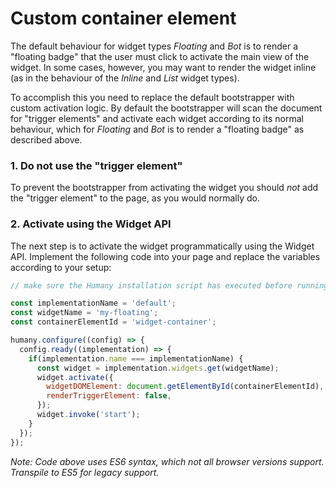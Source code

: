 # Custom container element
The default behaviour for widget types _Floating_ and _Bot_ is to render a "floating badge" that the user must click to activate the main view of the widget. In some cases, however, you may want to render the widget inline (as in the behaviour of the _Inline_ and _List_ widget types).

To accomplish this you need to replace the default bootstrapper with custom activation logic. By default the bootstrapper will scan the document for "trigger elements" and activate each widget according to its normal behaviour, which for _Floating_ and _Bot_ is to render a "floating badge" as described above.

### 1. Do not use the "trigger element"
To prevent the bootstrapper from activating the widget you should _not_ add the "trigger element" to the page, as you would normally do.

### 2. Activate using the Widget API
The next step is to activate the widget programmatically using the Widget API. Implement the following code into your page and replace the variables according to your setup:

```javascript
// make sure the Humany installation script has executed before running this code

const implementationName = 'default';
const widgetName = 'my-floating';
const containerElementId = 'widget-container';

humany.configure((config) => {
  config.ready((implementation) => {
    if(implementation.name === implementationName) {
      const widget = implementation.widgets.get(widgetName);
      widget.activate({
        widgetDOMElement: document.getElementById(containerElementId),
        renderTriggerElement: false,
      });
      widget.invoke('start');
    }
  });
});
```
_Note: Code above uses ES6 syntax, which not all browser versions support. Transpile to ES5 for legacy support._